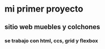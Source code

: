 # mi primer proyecto

## sitio web muebles y colchones

### se trabajo con html, ccs, grid y flexbox
